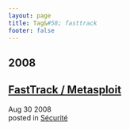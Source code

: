 ```yaml
---
layout: page
title: Tag&#58; fasttrack
footer: false
---
```


<div id="blog-archives" class="category">
<h2>2008</h2>

<article>
<h1><a href="/2008/08/30/fasttrack-metasploit/index.html">FastTrack / Metasploit</a></h1>
<time datetime="2008-08-30T00:00:00-06:00" pubdate><span class='month'>Aug</span> <span class='day'>30</span> <span class='year'>2008</span></time>
<footer>
<span class="categories">posted in 
<a href='/categories/sécurité/'>Sécurité</a></span>
</footer>
</article>
</div>
